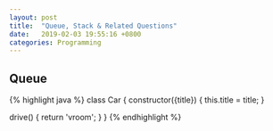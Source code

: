 ```yaml
---
layout: post
title:  "Queue, Stack & Related Questions"
date:   2019-02-03 19:55:16 +0800
categories: Programming
---
```


## Queue
{% highlight java %}
class Car {
  constructor({title}) {
    this.title = title;
  }

  drive() {
    return 'vroom';
  }
}
{% endhighlight %}


